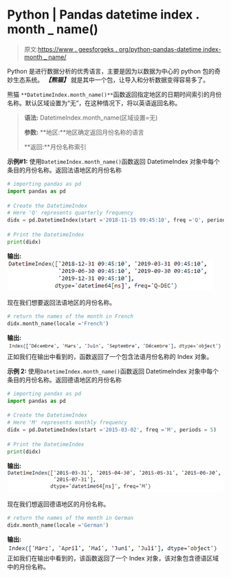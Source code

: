 # Python | Pandas datetime index . month _ name()

> 原文:[https://www . geesforgeks . org/python-pandas-datetime index-month _ name/](https://www.geeksforgeeks.org/python-pandas-datetimeindex-month_name/)

Python 是进行数据分析的优秀语言，主要是因为以数据为中心的 python 包的奇妙生态系统。 ***【熊猫】*** 就是其中一个包，让导入和分析数据变得容易多了。

熊猫 `**DatetimeIndex.month_name()**`函数返回指定地区的日期时间索引的月份名称。默认区域设置为“无”，在这种情况下，将以英语返回名称。

> **语法:** DatetimeIndex.month_name(区域设置=无)
> 
> **参数:**
> **地区:**地区确定返回月份名称的语言
> 
> **返回:**月份名称索引

**示例#1:** 使用`DatetimeIndex.month_name()`函数返回 DatetimeIndex 对象中每个条目的月份名称。返回法语地区的月份名称

```py
# importing pandas as pd
import pandas as pd

# Create the DatetimeIndex
# Here 'Q' represents quarterly frequency 
didx = pd.DatetimeIndex(start ='2018-11-15 09:45:10', freq ='Q', periods = 5)

# Print the DatetimeIndex
print(didx)
```

**输出:**
![](img/d3803271e6ca4f62753beccd1d2b5ab5.png)

现在我们想要返回法语地区的月份名称。

```py
# return the names of the month in French
didx.month_name(locale ='French')
```

**输出:**
![](img/9d3ce37fc47edcef386b6a31f9d229d5.png)
正如我们在输出中看到的，函数返回了一个包含法语月份名称的 Index 对象。

**示例 2:** 使用`DatetimeIndex.month_name()`函数返回 DatetimeIndex 对象中每个条目的月份名称。返回德语地区的月份名称

```py
# importing pandas as pd
import pandas as pd

# Create the DatetimeIndex
# Here 'M' represents monthly frequency 
didx = pd.DatetimeIndex(start ='2015-03-02', freq ='M', periods = 5)

# Print the DatetimeIndex
print(didx)
```

**输出:**
![](img/eb804f546c2edb06ec99df9d1ff50730.png)

现在我们想返回德语地区的月份名称。

```py
# return the names of the month in German
didx.month_name(locale ='German')
```

**输出:**
![](img/24bddfab8066861d0e9c79de3790465e.png)
正如我们在输出中看到的，该函数返回了一个 Index 对象，该对象包含德语区域中的月份名称。